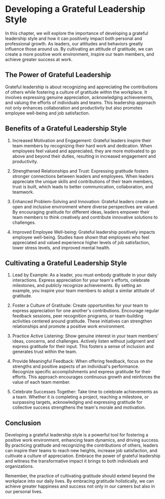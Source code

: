 # Developing a Grateful Leadership Style

In this chapter, we will explore the importance of developing a grateful leadership style and how it can positively impact both personal and professional growth. As leaders, our attitudes and behaviors greatly influence those around us. By cultivating an attitude of gratitude, we can create a more positive work environment, inspire our team members, and achieve greater success at work.

## The Power of Grateful Leadership

Grateful leadership is about recognizing and appreciating the contributions of others while fostering a culture of gratitude within the workplace. It involves expressing genuine appreciation, acknowledging achievements, and valuing the efforts of individuals and teams. This leadership approach not only enhances collaboration and productivity but also promotes employee well-being and job satisfaction.

## Benefits of a Grateful Leadership Style

1. Increased Motivation and Engagement: Grateful leaders inspire their team members by recognizing their hard work and dedication. When employees feel valued and appreciated, they are more motivated to go above and beyond their duties, resulting in increased engagement and productivity.
    
2. Strengthened Relationships and Trust: Expressing gratitude fosters stronger connections between leaders and employees. When leaders appreciate the unique skills and contributions of their team members, trust is built, which leads to better communication, collaboration, and teamwork.
    
3. Enhanced Problem-Solving and Innovation: Grateful leaders create an open and inclusive environment where diverse perspectives are valued. By encouraging gratitude for different ideas, leaders empower their team members to think creatively and contribute innovative solutions to challenges.
    
4. Improved Employee Well-being: Grateful leadership positively impacts employee well-being. Studies have shown that employees who feel appreciated and valued experience higher levels of job satisfaction, lower stress levels, and improved mental health.
    

## Cultivating a Grateful Leadership Style

1. Lead by Example: As a leader, you must embody gratitude in your daily interactions. Express appreciation for your team's efforts, celebrate milestones, and publicly recognize achievements. By setting an example, you inspire your team members to adopt a similar attitude of gratitude.
    
2. Foster a Culture of Gratitude: Create opportunities for your team to express appreciation for one another's contributions. Encourage regular feedback sessions, peer recognition programs, or team-building activities centered around gratitude. These initiatives can strengthen relationships and promote a positive work environment.
    
3. Practice Active Listening: Show genuine interest in your team members' ideas, concerns, and challenges. Actively listen without judgment and express gratitude for their input. This fosters a sense of inclusion and generates trust within the team.
    
4. Provide Meaningful Feedback: When offering feedback, focus on the strengths and positive aspects of an individual's performance. Recognize specific accomplishments and express gratitude for their efforts. This approach encourages continuous growth and reinforces the value of each team member.
    
5. Celebrate Successes Together: Take time to celebrate achievements as a team. Whether it is completing a project, reaching a milestone, or surpassing targets, acknowledging and expressing gratitude for collective success strengthens the team's morale and motivation.
    

## Conclusion

Developing a grateful leadership style is a powerful tool for fostering a positive work environment, enhancing team dynamics, and driving success. By practicing gratitude and recognizing the contributions of others, leaders can inspire their teams to reach new heights, increase job satisfaction, and cultivate a culture of appreciation. Embrace the power of grateful leadership and witness the transformative impact it brings to both individuals and organizations.

Remember, the practice of cultivating gratitude should extend beyond the workplace into our daily lives. By embracing gratitude holistically, we can achieve greater happiness and success not only in our careers but also in our personal lives.
